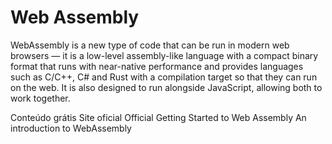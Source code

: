 # Web Assembly

WebAssembly is a new type of code that can be run in modern web browsers — it is a low-level assembly-like language with a compact binary format that runs with near-native performance and provides languages such as C/C++, C# and Rust with a compilation target so that they can run on the web. It is also designed to run alongside JavaScript, allowing both to work together.

<ResourceGroupTitle>Conteúdo grátis</ResourceGroupTitle>
<BadgeLink colorScheme='blue' badgeText='Site oficial' href='https://webassembly.org/'>Site oficial</BadgeLink>
<BadgeLink colorScheme='blue' badgeText='Official Docs' href='https://webassembly.org/getting-started/developers-guide/'>Official Getting Started to Web Assembly</BadgeLink>
<BadgeLink badgeText='Watch' href='https://www.youtube.com/watch?v=3sU557ZKjUs'>An introduction to WebAssembly</BadgeLink>
